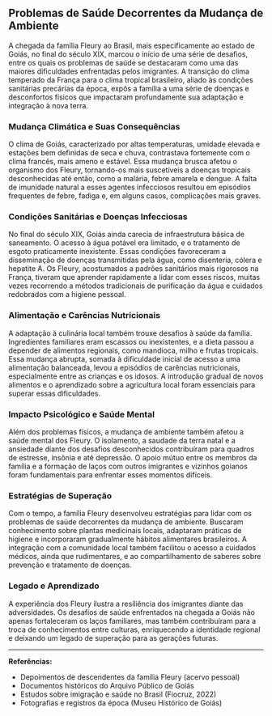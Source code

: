 ## Problemas de Saúde Decorrentes da Mudança de Ambiente

A chegada da família Fleury ao Brasil, mais especificamente ao estado de Goiás, no final do século XIX, marcou o início de uma série de desafios, entre os quais os problemas de saúde se destacaram como uma das maiores dificuldades enfrentadas pelos imigrantes. A transição do clima temperado da França para o clima tropical brasileiro, aliado às condições sanitárias precárias da época, expôs a família a uma série de doenças e desconfortos físicos que impactaram profundamente sua adaptação e integração à nova terra.

### Mudança Climática e Suas Consequências

O clima de Goiás, caracterizado por altas temperaturas, umidade elevada e estações bem definidas de seca e chuva, contrastava fortemente com o clima francês, mais ameno e estável. Essa mudança brusca afetou o organismo dos Fleury, tornando-os mais suscetíveis a doenças tropicais desconhecidas até então, como a malária, febre amarela e dengue. A falta de imunidade natural a esses agentes infecciosos resultou em episódios frequentes de febre, fadiga e, em alguns casos, complicações mais graves.

### Condições Sanitárias e Doenças Infecciosas

No final do século XIX, Goiás ainda carecia de infraestrutura básica de saneamento. O acesso à água potável era limitado, e o tratamento de esgoto praticamente inexistente. Essas condições favoreceram a disseminação de doenças transmitidas pela água, como disenteria, cólera e hepatite A. Os Fleury, acostumados a padrões sanitários mais rigorosos na França, tiveram que aprender rapidamente a lidar com esses riscos, muitas vezes recorrendo a métodos tradicionais de purificação da água e cuidados redobrados com a higiene pessoal.

### Alimentação e Carências Nutricionais

A adaptação à culinária local também trouxe desafios à saúde da família. Ingredientes familiares eram escassos ou inexistentes, e a dieta passou a depender de alimentos regionais, como mandioca, milho e frutas tropicais. Essa mudança abrupta, somada à dificuldade inicial de acesso a uma alimentação balanceada, levou a episódios de carências nutricionais, especialmente entre as crianças e os idosos. A introdução gradual de novos alimentos e o aprendizado sobre a agricultura local foram essenciais para superar essas dificuldades.

### Impacto Psicológico e Saúde Mental

Além dos problemas físicos, a mudança de ambiente também afetou a saúde mental dos Fleury. O isolamento, a saudade da terra natal e a ansiedade diante dos desafios desconhecidos contribuíram para quadros de estresse, insônia e até depressão. O apoio mútuo entre os membros da família e a formação de laços com outros imigrantes e vizinhos goianos foram fundamentais para enfrentar esses momentos difíceis.

### Estratégias de Superação

Com o tempo, a família Fleury desenvolveu estratégias para lidar com os problemas de saúde decorrentes da mudança de ambiente. Buscaram conhecimento sobre plantas medicinais locais, adaptaram práticas de higiene e incorporaram gradualmente hábitos alimentares brasileiros. A integração com a comunidade local também facilitou o acesso a cuidados médicos, ainda que rudimentares, e ao compartilhamento de saberes sobre prevenção e tratamento de doenças.

### Legado e Aprendizado

A experiência dos Fleury ilustra a resiliência dos imigrantes diante das adversidades. Os desafios de saúde enfrentados na chegada a Goiás não apenas fortaleceram os laços familiares, mas também contribuíram para a troca de conhecimentos entre culturas, enriquecendo a identidade regional e deixando um legado de superação para as gerações futuras.

---

**Referências:**
- Depoimentos de descendentes da família Fleury (acervo pessoal)
- Documentos históricos do Arquivo Público de Goiás
- Estudos sobre imigração e saúde no Brasil (Fiocruz, 2022)
- Fotografias e registros da época (Museu Histórico de Goiás)